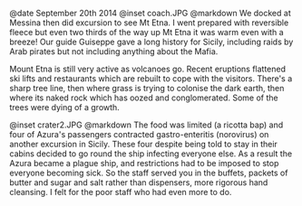@date		September 20th 2014
@inset		coach.JPG
@markdown
We docked at Messina then did excursion to see Mt Etna. I went prepared with reversible
fleece but even two thirds of the way up Mt Etna it was warm even with a breeze!
Our guide Guiseppe gave a long history for Sicily, including raids by Arab pirates but
not including anything about the Mafia.

Mount Etna is still very active as volcanoes go. Recent eruptions flattened ski lifts
and restaurants which are rebuilt to cope with the visitors. There's a sharp tree line,
then where grass is trying to colonise the dark earth, then where its naked rock which has
oozed and conglomerated.  Some of the trees were dying of a growth.

@inset		crater2.JPG
@markdown
The food was limited (a ricotta bap) and four of Azura's passengers contracted
gastro-enteritis (norovirus) on another excursion in Sicily. These four despite being
told to stay in their cabins decided to go round the ship infecting everyone
else. As a result the Azura became a plague ship, and restrictions had to be
imposed to stop everyone becoming sick.  So the staff served you in the buffets,
packets of butter and sugar and salt rather than dispensers, more rigorous hand
cleansing. I felt for the poor staff who had even more to do.
